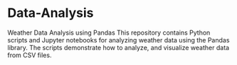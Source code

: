 # Data-Analysis
Weather Data Analysis using Pandas
This repository contains Python scripts and Jupyter notebooks for analyzing weather data using the Pandas library. The scripts demonstrate how to analyze, and visualize weather data from CSV files.

